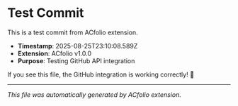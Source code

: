 # Test Commit

This is a test commit from ACfolio extension.

- **Timestamp**: 2025-08-25T23:10:08.589Z
- **Extension**: ACfolio v1.0.0
- **Purpose**: Testing GitHub API integration

If you see this file, the GitHub integration is working correctly! 🎉

---

*This file was automatically generated by ACfolio extension.*